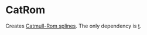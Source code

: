 # CatRom
Creates [Catmull-Rom splines](https://en.wikipedia.org/wiki/Centripetal_Catmull%E2%80%93Rom_spline). The only dependency is [t](https://github.com/osyrisrblx/t).